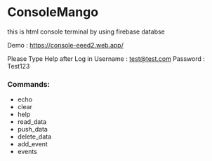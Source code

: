 # ConsoleMango
this is html console terminal by using firebase databse

Demo : https://console-eeed2.web.app/

Please Type Help after Log in
Username : test@test.com
Password : Test123

### Commands:

- echo
- clear
- help
- read_data
- push_data
- delete_data
- add_event
- events

